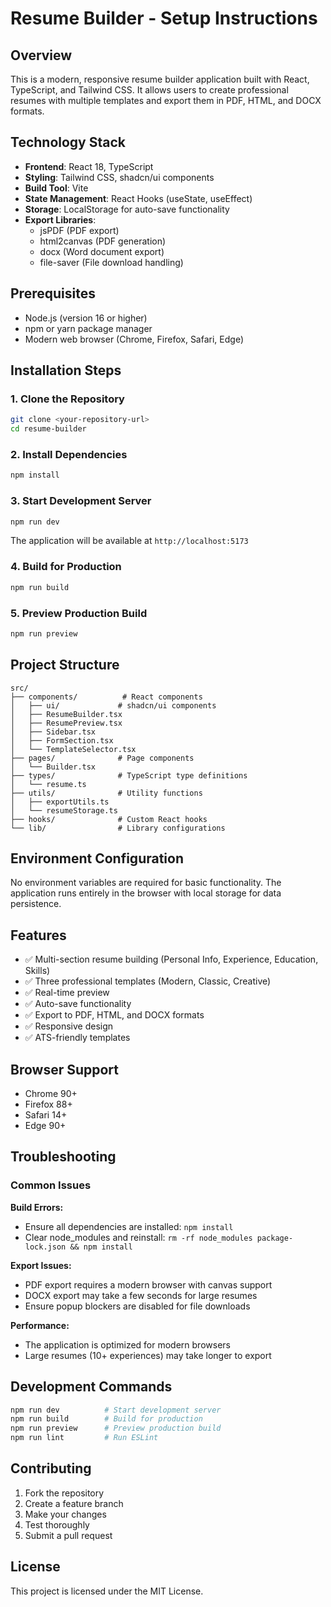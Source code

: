
# Resume Builder - Setup Instructions

## Overview
This is a modern, responsive resume builder application built with React, TypeScript, and Tailwind CSS. It allows users to create professional resumes with multiple templates and export them in PDF, HTML, and DOCX formats.

## Technology Stack
- **Frontend**: React 18, TypeScript
- **Styling**: Tailwind CSS, shadcn/ui components
- **Build Tool**: Vite
- **State Management**: React Hooks (useState, useEffect)
- **Storage**: LocalStorage for auto-save functionality
- **Export Libraries**: 
  - jsPDF (PDF export)
  - html2canvas (PDF generation)
  - docx (Word document export)
  - file-saver (File download handling)

## Prerequisites
- Node.js (version 16 or higher)
- npm or yarn package manager
- Modern web browser (Chrome, Firefox, Safari, Edge)

## Installation Steps

### 1. Clone the Repository
```bash
git clone <your-repository-url>
cd resume-builder
```

### 2. Install Dependencies
```bash
npm install
```

### 3. Start Development Server
```bash
npm run dev
```

The application will be available at `http://localhost:5173`

### 4. Build for Production
```bash
npm run build
```

### 5. Preview Production Build
```bash
npm run preview
```

## Project Structure
```
src/
├── components/          # React components
│   ├── ui/             # shadcn/ui components
│   ├── ResumeBuilder.tsx
│   ├── ResumePreview.tsx
│   ├── Sidebar.tsx
│   ├── FormSection.tsx
│   └── TemplateSelector.tsx
├── pages/              # Page components
│   └── Builder.tsx
├── types/              # TypeScript type definitions
│   └── resume.ts
├── utils/              # Utility functions
│   ├── exportUtils.ts
│   └── resumeStorage.ts
├── hooks/              # Custom React hooks
└── lib/                # Library configurations
```

## Environment Configuration
No environment variables are required for basic functionality. The application runs entirely in the browser with local storage for data persistence.

## Features
- ✅ Multi-section resume building (Personal Info, Experience, Education, Skills)
- ✅ Three professional templates (Modern, Classic, Creative)
- ✅ Real-time preview
- ✅ Auto-save functionality
- ✅ Export to PDF, HTML, and DOCX formats
- ✅ Responsive design
- ✅ ATS-friendly templates

## Browser Support
- Chrome 90+
- Firefox 88+
- Safari 14+
- Edge 90+

## Troubleshooting

### Common Issues

**Build Errors:**
- Ensure all dependencies are installed: `npm install`
- Clear node_modules and reinstall: `rm -rf node_modules package-lock.json && npm install`

**Export Issues:**
- PDF export requires a modern browser with canvas support
- DOCX export may take a few seconds for large resumes
- Ensure popup blockers are disabled for file downloads

**Performance:**
- The application is optimized for modern browsers
- Large resumes (10+ experiences) may take longer to export

## Development Commands
```bash
npm run dev          # Start development server
npm run build        # Build for production
npm run preview      # Preview production build
npm run lint         # Run ESLint
```

## Contributing
1. Fork the repository
2. Create a feature branch
3. Make your changes
4. Test thoroughly
5. Submit a pull request

## License
This project is licensed under the MIT License.
